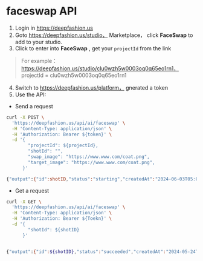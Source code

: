 
# faceswap API 

1. Login in https://deepfashion.us
2. Goto https://deepfashion.us/studio， Marketplace， click **FaceSwap** to add to your studio.
3. Click to enter into **FaceSwap** , get your `projectId` from the link

  > For example：https://deepfashion.us/studio/clu0wzh5w0003oq0q65eo1rn1，
  > projectId = clu0wzh5w0003oq0q65eo1rn1

4. Switch to https://deepfashion.us/platform， gnerated a token
5. Use the API: 

- Send a request

```bash
curl -X POST \
  'https://deepfashion.us/api/ai/faceswap' \
  -H 'Content-Type: application/json' \
  -H 'Authorization: Bearer ${token}' \
  -d '{
        "projectId": ${projectId},
        "shotId": "",
        "swap_image": "https://www.www.com/coat.png",
        "target_image": "https://www.www.com/coat.png",
      }'

{"output":{"id":shotID,"status":"starting","createdAt":"2024-06-03T05:01:51.314Z","updatedAt":"2024-06-03T05:01:51.314Z","outputUrl":null}}%  
```

- Get a request

```bash
curl -X GET \
  'https://deepfashion.us/api/ai/faceswap' \
  -H 'Content-Type: application/json' \
  -H 'Authorization: Bearer ${Toekn}' \
  -d '{
        "shotId": ${shotID}
      }'


{"output":{"id":${shotID},"status":"succeeded","createdAt":"2024-05-24T02:09:51.254Z","updatedAt":"2024-05-24T02:15:47.402Z","outputUrl":"https://dddd.webp"}}%  
```

